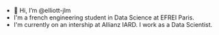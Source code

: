 - 👋 Hi, I’m @elliott-jlm
- I'm a french engineering student in Data Science at EFREI Paris. 
- I'm currently on an intership at Allianz IARD. I work as a Data Scientist.


<!---
elliott-jlm/elliott-jlm is a ✨ special ✨ repository because its `README.md` (this file) appears on your GitHub profile.
You can click the Preview link to take a look at your changes.
--->
